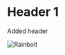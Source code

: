 # Header 1

Added header

![Rainbolt](https://external-content.duckduckgo.com/iu/?u=https%3A%2F%2Fi.kym-cdn.com%2Fphotos%2Fimages%2Fnewsfeed%2F002%2F508%2F276%2F18c&f=1&nofb=1&ipt=6cc51271a46f9e3f2da5e14884d8905622db55b356ec1f855abd898a47599b2f&ipo=images)
